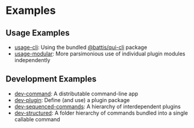 # Examples

## Usage Examples

- [usage-cli](./usage-cli/): Using the bundled [@battis/qui-cli](../packages/qui-cli/) package
- [usage-modular](./usage-modular/): More parsimonious use of individual plugin modules independently

## Development Examples

- [dev-command](./dev-command/): A distributable command-line app
- [dev-plugin](./dev-plugin/): Define (and use) a plugin package
- [dev-sequenced-commands](./dev-sequenced-commands/): A hierarchy of interdependent plugins
- [dev-structured](./dev-structured/): A folder hierarchy of commands bundled into a single callable command
